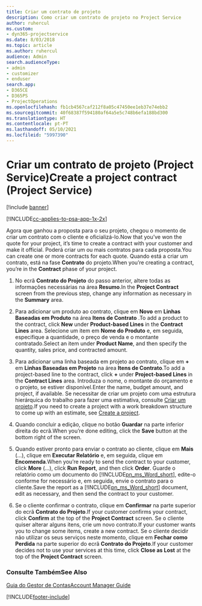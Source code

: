 ```yaml
---
title: Criar um contrato de projeto
description: Como criar um contrato de projeto no Project Service
author: ruhercul
ms.custom:
- dyn365-projectservice
ms.date: 8/03/2018
ms.topic: article
ms.author: ruhercul
audience: Admin
search.audienceType:
- admin
- customizer
- enduser
search.app:
- D365CE
- D365PS
- ProjectOperations
ms.openlocfilehash: fb1cb4567caf212f8a05c47450ee1eb37e74ebb2
ms.sourcegitcommit: 40f68387f594180af64a5e5c748b6efa188bd300
ms.translationtype: HT
ms.contentlocale: pt-PT
ms.lasthandoff: 05/10/2021
ms.locfileid: "5997390"
---
```

# <a name="create-a-project-contract-project-service"></a><span data-ttu-id="783af-103">Criar um contrato de projeto (Project Service)</span><span class="sxs-lookup"><span data-stu-id="783af-103">Create a project contract (Project Service)</span></span>

[!include [banner](../includes/psa-now-project-operations.md)]

[!INCLUDE[cc-applies-to-psa-app-1x-2x](../includes/cc-applies-to-psa-app-1x-2x.md)]

<span data-ttu-id="783af-104">Agora que ganhou a proposta para o seu projeto, chegou o momento de criar um contrato com o cliente e oficializá-lo.</span><span class="sxs-lookup"><span data-stu-id="783af-104">Now that you’ve won the quote for your project, it’s time to create a contract with your customer and make it official.</span></span> <span data-ttu-id="783af-105">Poderá criar um ou mais contratos para cada proposta.</span><span class="sxs-lookup"><span data-stu-id="783af-105">You can create one or more contracts for each quote.</span></span> <span data-ttu-id="783af-106">Quando está a criar um contrato, está na fase **Contrato** do projeto.</span><span class="sxs-lookup"><span data-stu-id="783af-106">When you’re creating a contract, you’re in the **Contract** phase of your project.</span></span>  
  
1. <span data-ttu-id="783af-107">No ecrã **Contrato do Projeto** do passo anterior, altere todas as informações necessárias na área **Resumo**.</span><span class="sxs-lookup"><span data-stu-id="783af-107">In the **Project Contract** screen from the previous step, change any information as necessary in the **Summary** area.</span></span>  
  
2. <span data-ttu-id="783af-108">Para adicionar um produto ao contrato, clique em **Novo** em **Linhas Baseadas em Produto** na área **Itens de Contrato** .</span><span class="sxs-lookup"><span data-stu-id="783af-108">To add a product to the contract, click **New** under **Product-based Lines** in the **Contract Lines** area.</span></span> <span data-ttu-id="783af-109">Selecione um item em **Nome do Produto** e, em seguida, especifique a quantidade, o preço de venda e o montante contratado.</span><span class="sxs-lookup"><span data-stu-id="783af-109">Select an item under **Product Name**, and then specify the quantity, sales price, and contracted amount.</span></span>  
  
3. <span data-ttu-id="783af-110">Para adicionar uma linha baseada em projeto ao contrato, clique em **+** em **Linhas Baseadas em Projeto** na área **Itens de Contrato**.</span><span class="sxs-lookup"><span data-stu-id="783af-110">To add a project-based line to the contract, click **+** under **Project-based Lines** in the **Contract Lines** area.</span></span> <span data-ttu-id="783af-111">Introduza o nome, o montante do orçamento e o projeto, se estiver disponível.</span><span class="sxs-lookup"><span data-stu-id="783af-111">Enter the name, budget amount, and project, if available.</span></span> <span data-ttu-id="783af-112">Se necessitar de criar um projeto com uma estrutura hierárquica do trabalho para fazer uma estimativa, consulte [Criar um projeto](../psa/create-project.md).</span><span class="sxs-lookup"><span data-stu-id="783af-112">If you need to create a project with a work breakdown structure to come up with an estimate, see [Create a project](../psa/create-project.md).</span></span>  
  
4. <span data-ttu-id="783af-113">Quando concluir a edição, clique no botão **Guardar** na parte inferior direita do ecrã.</span><span class="sxs-lookup"><span data-stu-id="783af-113">When you’re done editing, click the **Save** button at the bottom right of the screen.</span></span>  
  
5. <span data-ttu-id="783af-114">Quando estiver pronto para enviar o contrato ao cliente, clique em **Mais** (…), clique em **Executar Relatório** e, em seguida, clique em **Encomenda**.</span><span class="sxs-lookup"><span data-stu-id="783af-114">When you’re ready to send the contract to your customer, click **More** (…), click **Run Report**, and then click **Order**.</span></span> <span data-ttu-id="783af-115">Guarde o relatório como um documento do [!INCLUDE[pn_ms_Word_short](../includes/pn-ms-word-short.md)], edite-o conforme for necessário e, em seguida, envie o contrato para o cliente.</span><span class="sxs-lookup"><span data-stu-id="783af-115">Save the report as a [!INCLUDE[pn_ms_Word_short](../includes/pn-ms-word-short.md)] document, edit as necessary, and then send the contract to your customer.</span></span>  
  
6. <span data-ttu-id="783af-116">Se o cliente confirmar o contrato, clique em **Confirmar** na parte superior do ecrã **Contrato do Projeto**.</span><span class="sxs-lookup"><span data-stu-id="783af-116">If your customer confirms your contract, click **Confirm** at the top of the **Project Contract** screen.</span></span> <span data-ttu-id="783af-117">Se o cliente quiser alterar alguns itens, crie um novo contrato.</span><span class="sxs-lookup"><span data-stu-id="783af-117">If your customer wants you to change some items, create a new contract.</span></span> <span data-ttu-id="783af-118">Se o cliente decidir não utilizar os seus serviços neste momento, clique em **Fechar como Perdida** na parte superior do ecrã **Contrato do Projeto**.</span><span class="sxs-lookup"><span data-stu-id="783af-118">If your customer decides not to use your services at this time, click **Close as Lost** at the top of the **Project Contract** screen.</span></span>  
  
### <a name="see-also"></a><span data-ttu-id="783af-119">Consulte Também</span><span class="sxs-lookup"><span data-stu-id="783af-119">See Also</span></span>  
 [<span data-ttu-id="783af-120">Guia do Gestor de Contas</span><span class="sxs-lookup"><span data-stu-id="783af-120">Account Manager Guide</span></span>](../psa/account-manager-guide.md)


[!INCLUDE[footer-include](../includes/footer-banner.md)]